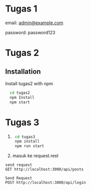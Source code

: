 # Tugas 1

email: admin@example.com

password: password123

# Tugas 2

## Installation

Install tugas2 with npm

```bash
  cd tugas2
  npm Install
  npm start
```

# Tugas 3

1. ```bash
    cd tugas3
    npm install
    npm run start

   ```

2. masuk ke request.rest

```
send request
GET http://localhost:3000/api/posts

Send Request
POST http://localhost:3000/api/login
```
